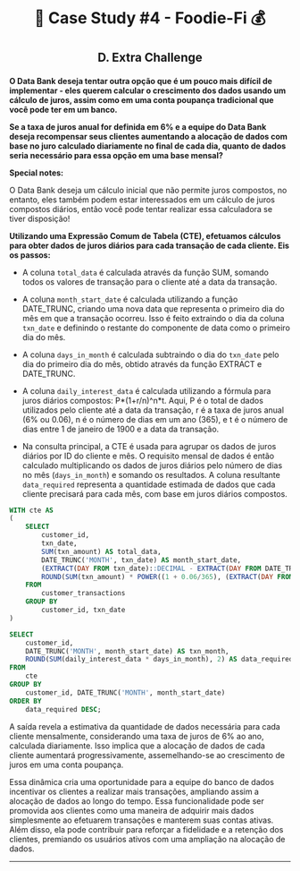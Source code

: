 # <p align="center" style="margin-top: 0px;"> 🏦 Case Study #4 - Foodie-Fi 💰
## <p align="center"> D. Extra Challenge

**O Data Bank deseja tentar outra opção que é um pouco mais difícil de implementar - eles querem calcular o crescimento dos dados usando um cálculo de juros, assim como em uma conta poupança tradicional que você pode ter em um banco.**

**Se a taxa de juros anual for definida em 6% e a equipe do Data Bank deseja recompensar seus clientes aumentando a alocação de dados com base no juro calculado diariamente no final de cada dia, quanto de dados seria necessário para essa opção em uma base mensal?**

**Special notes:**

O Data Bank deseja um cálculo inicial que não permite juros compostos, no entanto, eles também podem estar interessados em um cálculo de juros compostos diários, então você pode tentar realizar essa calculadora se tiver disposição!

**Utilizando uma Expressão Comum de Tabela (CTE), efetuamos cálculos para obter dados de juros diários para cada transação de cada cliente. Eis os passos:**

 * A coluna `total_data` é calculada através da função SUM, somando todos os valores de transação para o cliente até a data da transação.

 * A coluna `month_start_date` é calculada utilizando a função DATE_TRUNC, criando uma nova data que representa o primeiro dia do mês em que a transação ocorreu. Isso é feito extraindo o dia da coluna `txn_date` e definindo o restante do componente de data como o primeiro dia do mês.

 * A coluna `days_in_month` é calculada subtraindo o dia do `txn_date` pelo dia do primeiro dia do mês, obtido através da função EXTRACT e DATE_TRUNC.

 * A coluna `daily_interest_data` é calculada utilizando a fórmula para juros diários compostos: P*(1+r/n)^n*t. Aqui, P é o total de dados utilizados pelo cliente até a data da transação, r é a taxa de juros anual (6% ou 0.06), n é o número de dias em um ano (365), e t é o número de dias entre 1 de janeiro de 1900 e a data da transação.

 * Na consulta principal, a CTE é usada para agrupar os dados de juros diários por ID do cliente e mês. O requisito mensal de dados é então calculado multiplicando os dados de juros diários pelo número de dias no mês (`days_in_month`) e somando os resultados. A coluna resultante `data_required` representa a quantidade estimada de dados que cada cliente precisará para cada mês, com base em juros diários compostos.


```sql
WITH cte AS
(
	SELECT 
		customer_id,
		txn_date,
		SUM(txn_amount) AS total_data,
		DATE_TRUNC('MONTH', txn_date) AS month_start_date,
		(EXTRACT(DAY FROM txn_date)::DECIMAL - EXTRACT(DAY FROM DATE_TRUNC('MONTH', txn_date))::DECIMAL) AS days_in_month,
		ROUND(SUM(txn_amount) * POWER((1 + 0.06/365), (EXTRACT(DAY FROM txn_date)::DECIMAL - EXTRACT(DAY FROM '1900-01-01'::date)::DECIMAL)), 2) AS daily_interest_data
	FROM 
		customer_transactions
	GROUP BY 
		customer_id, txn_date
)

SELECT 
	customer_id,
	DATE_TRUNC('MONTH', month_start_date) AS txn_month,
	ROUND(SUM(daily_interest_data * days_in_month), 2) AS data_required
FROM 
	cte
GROUP BY 
	customer_id, DATE_TRUNC('MONTH', month_start_date)
ORDER BY 
	data_required DESC;
```

A saída revela a estimativa da quantidade de dados necessária para cada cliente mensalmente, considerando uma taxa de juros de 6% ao ano, calculada diariamente. Isso implica que a alocação de dados de cada cliente aumentará progressivamente, assemelhando-se ao crescimento de juros em uma conta poupança.

Essa dinâmica cria uma oportunidade para a equipe do banco de dados incentivar os clientes a realizar mais transações, ampliando assim a alocação de dados ao longo do tempo. Essa funcionalidade pode ser promovida aos clientes como uma maneira de adquirir mais dados simplesmente ao efetuarem transações e manterem suas contas ativas. Além disso, ela pode contribuir para reforçar a fidelidade e a retenção dos clientes, premiando os usuários ativos com uma ampliação na alocação de dados.

***


